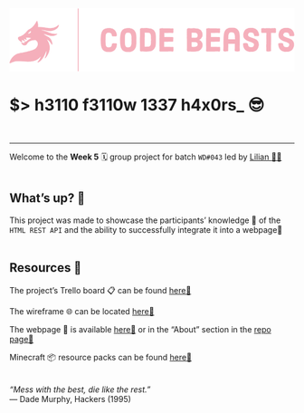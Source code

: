 ![](./public/codebeasts.png)

# $>  h3110 f3110w 1337 h4x0rs_ 😎
</br>

---

Welcome to the **Week 5** 🗓️ group project for batch `WD#043` led by [Lilian 🧙🏼](https://github.com/forgerlil/)
</br>
</br>
## What’s up? 🤔

This project was made to showcase the participants’ knowledge 🧠 of the `HTML REST API` and the ability to successfully integrate it into a webpage📄
</br>
</br>
## Resources 💎
The project’s Trello board 📋 can be found [here🔗](https://shorturl.at/jmwQU)</br>

The wireframe 🌐 can be located [here🔗](https://shorturl.at/dnpzV)</br>

The webpage 📄 is available [here🔗](https://youtu.be/45vnHPbFv_U?t=10) or in the “About” section in the [repo page🔗](https://github.com/Mochibunn/hackerNews)</br>

Minecraft 📦 resource packs can be found [here🔗](https://modrinth.com/resourcepacks)</br>
</br>
</br>
*“Mess with the best, die like the rest.”*</br>
― Dade Murphy, Hackers (1995)
